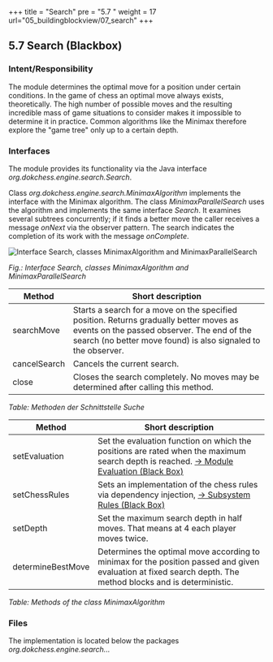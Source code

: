 +++
title = "Search"
pre = "5.7 "
weight = 17
url="05_buildingblockview/07_search"
+++

## 5.7 Search (Blackbox)


### Intent/Responsibility
The module determines the optimal move for a position under certain conditions.
In the game of chess an optimal move always exists, theoretically.
The high number of possible moves and the resulting incredible mass of game situations to consider makes it impossible to determine it in practice.
Common algorithms like the Minimax therefore explore the "game tree" only up to a certain depth.


### Interfaces
The module provides its functionality via the Java interface   
_org.dokchess.engine.search.Search_.

Class _org.dokchess.engine.search.MinimaxAlgorithm_ implements the interface with the Minimax algorithm.
The class _MinimaxParallelSearch_ uses the algorithm and implements the same interface _Search_.
It examines several subtrees concurrently; if it finds a better move the caller receives a message _onNext_ via the observer pattern.
The search indicates the completion of its work with the message _onComplete_.

![Interface Search, classes MinimaxAlgorithm and MinimaxParallelSearch](/images/en/05_Module_Search.png "Interface Search, classes MinimaxAlgorithm and MinimaxParallelSearch")

*Fig.: Interface Search, classes MinimaxAlgorithm and MinimaxParallelSearch*


|  Method | Short description |
|-------------------------------|--------------------------------|
| searchMove | Starts a search for a move on the specified position. Returns gradually better moves as events on the passed observer. The end of the search (no better move found) is also signaled to the observer. |
| cancelSearch | Cancels the current search. |
| close | Closes the search completely. No moves may be determined after calling this method. |
*Table: Methoden der Schnittstelle Suche*


|  Method | Short description |
|-------------------------------|--------------------------------|
| setEvaluation | Set the evaluation function on which the positions are rated when the maximum search depth is reached. [→ Module Evaluation (Black Box)](/en/05_buildingblockview/08_evaluation/) |
| setChessRules | Sets an implementation of the chess rules via dependency injection, [→ Subsystem Rules (Black Box)](/en/05_buildingblockview/03_rules/) |
| setDepth | Set the maximum search depth in half moves. That means at 4 each player moves twice. |
| determineBestMove | Determines the optimal move according to minimax for the position passed and given evaluation at fixed search depth. The method blocks and is deterministic. |
*Table: Methods of the class MinimaxAlgorithm*


### Files
The implementation is located below the packages   
_org.dokchess.engine.search..._
